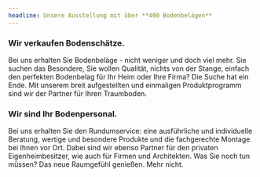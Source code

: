 ```yaml
---
headline: Unsere Ausstellung mit über **400 Bodenbelägen**
---
```


<h3 class="c-headline">Wir verkaufen Bodenschätze.</h3>

<span class="c-headline c-headline--text-sizing c-headline--inline">Bei uns erhalten Sie Bodenbeläge</span> - nicht weniger und doch viel mehr. Sie suchen das Besondere, Sie wollen Qualität, nichts von der Stange, einfach den perfekten Bodenbelag für Ihr Heim oder Ihre Firma? Die Suche hat ein Ende. Mit unserem breit aufgestellten und einmaligen Produktprogramm sind wir der Partner für Ihren Traumboden.

<h3 class="c-headline">Wir sind Ihr Bodenpersonal.</h3>

<span class="c-headline c-headline--text-sizing c-headline--inline">Bei uns erhalten Sie den Rundumservice:</span> eine ausführliche und individuelle Beratung, wertige und besondere Produkte und die fachgerechte Montage bei Ihnen vor Ort. Dabei sind wir ebenso Partner für den privaten Eigenheimbesitzer, wie auch für Firmen und Architekten. Was Sie noch tun müssen? Das neue Raumgefühl genießen. Mehr nicht.

